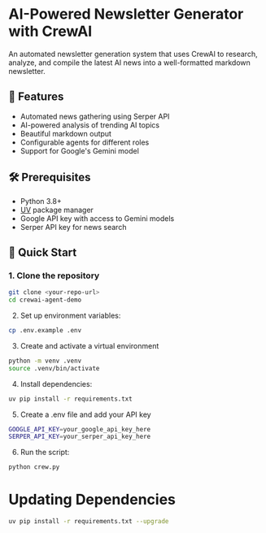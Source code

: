 # AI-Powered Newsletter Generator with CrewAI

An automated newsletter generation system that uses CrewAI to research, analyze, and compile the latest AI news into a well-formatted markdown newsletter.

## 🚀 Features

- Automated news gathering using Serper API
- AI-powered analysis of trending AI topics
- Beautiful markdown output
- Configurable agents for different roles
- Support for Google's Gemini model

## 🛠️ Prerequisites

- Python 3.8+
- [UV](https://github.com/astral-sh/uv) package manager
- Google API key with access to Gemini models
- Serper API key for news search

## 🚀 Quick Start

### 1. Clone the repository
```bash
git clone <your-repo-url>
cd crewai-agent-demo
```

2. Set up environment variables:
```bash
cp .env.example .env
```

3. Create and activate a virtual environment
```bash
python -m venv .venv
source .venv/bin/activate
```

4. Install dependencies:
```bash
uv pip install -r requirements.txt
```

5. Create a .env file and add your API key
```bash
GOOGLE_API_KEY=your_google_api_key_here
SERPER_API_KEY=your_serper_api_key_here
```

6. Run the script:
```bash
python crew.py
```

# Updating Dependencies
```bash
uv pip install -r requirements.txt --upgrade
```
